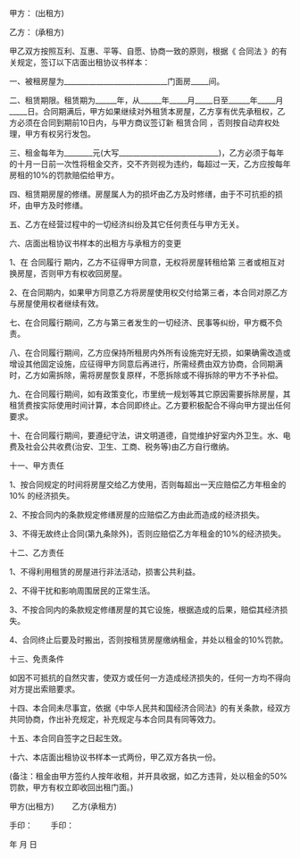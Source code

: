 
 


甲方： (出租方)


乙方： (承租方)


甲乙双方按照互利、互惠、平等、自愿、协商一致的原则，根据《
合同法
》的有关规定，签订以下店面出租协议书样本：


一、被租房屋为_____________________________门面房_____间。


二、租赁期限。租赁期为______年，从______年_____月_____日至______年_____月_____日。合同期满后，甲方如果继续对外租赁本房屋，乙方享有优先承租权，乙方必须在合同到期前10日内，与甲方商议签订新
租赁合同
，否则按自动弃权处理，甲方有权另行发包。


三、租金每年为________元(大写____________________________)，乙方必须于每年的十月一日前一次性将租金交齐，交不齐则视为违约，每超过一天，乙方应按每年房租的10%的罚款赔偿给甲方。


四、租赁期房屋的修缮。房屋属人为的损坏由乙方及时修缮，由于不可抗拒的损坏，由甲方及时修缮。


五、乙方在经营过程中的一切经济纠纷及其它任何责任与甲方无关。


六、店面出租协议书样本的出租方与承租方的变更


1、在
合同履行
期内，乙方不征得甲方同意，无权将房屋转租给第 三者或相互对换房屋，否则甲方有权收回房屋。


2、在合同期内，如果甲方同意乙方将房屋使用权交付给第三者，本合同对原乙方与房屋使用权者继续有效。


七、在合同履行期间，乙方与第三者发生的一切经济、民事等纠纷，甲方概不负责。


八、在合同履行期间，乙方应保持所租房内外所有设施完好无损，如果确需改造或增设其他固定设施，应征得甲方同意后再进行，所需经费由双方协商，合同期满时，乙方如需拆除，需将房屋恢复原样，不愿拆除或不得拆除的甲方不予补偿。


九、在合同履行期间，如有政策变化，市里统一规划等其它原因需要拆除房屋，其租赁费按实际使用时间计算，本合同即终止。乙方要积极配合不得向甲方提出任何要求。


十、在合同履行期间，要遵纪守法，讲文明道德，自觉维护好室内外卫生。水、电费及社会公共收费(治安、卫生、工商、税务等)由乙方自行缴纳。


十一、甲方责任


1、按合同规定的时间将房屋交给乙方使用，否则每超出一天应赔偿乙方年租金的10% 的经济损失。


2、不按合同内的条款规定修缮房屋的应赔偿乙方由此而造成的经济损失。


3、不得无故终止合同(第九条除外)，否则应赔偿乙方年租金的10%的经济损失。


十二、乙方责任


1、不得利用租赁的房屋进行非法活动，损害公共利益。


2、不得干扰和影响周围居民的正常生活。


3、不按合同内的条款规定修缮房屋的其它设施，根据造成的后果，赔偿其经济损失。


4、合同终止后要及时搬出，否则按租赁房屋缴纳租金，并处以租金的10%罚款。


十三、免责条件


如因不可抵抗的自然灾害，使双方或任何一方造成经济损失的，任何一方均不得向对方提出索赔要求。


十四、本合同未尽事宜，依据《中华人民共和国经济合同法》的有关条款，经双方共同协商，作出补充规定，补充规定与本合同具有同等效力。


十五、本合同自签字之日起生效。


十六、本店面出租协议书样本一式两份，甲乙双方各执一份。


(备注：租金由甲方签约人按年收租，并开具收据，如乙方违背，处以租金的50%罚款，甲方有权立即收回出租门面。)


甲方(出租方)　　 乙方(承租方)


手印： 　　手印：


年 月 日
 


 

 
 
 
 
 
  


  
 

  


  


  
 
 
 
 

